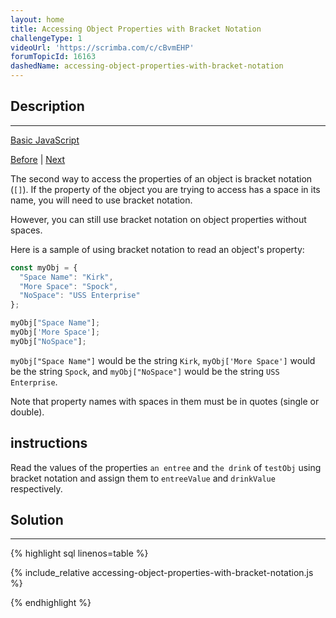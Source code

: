 ```yaml
---
layout: home
title: Accessing Object Properties with Bracket Notation
challengeType: 1
videoUrl: 'https://scrimba.com/c/cBvmEHP'
forumTopicId: 16163
dashedName: accessing-object-properties-with-bracket-notation
---
```


<div class="row">
<div class="columnStmt" markdown="1">

## Description
------

[Basic JavaScript](../basic-javascript/README.html) 

[Before](./accessing-object-properties-with-dot-notation.md)  | [Next](./accessing-object-properties-with-variables.md) 

The second way to access the properties of an object is bracket notation (`[]`). If the property of the object you are trying to access has a space in its name, you will need to use bracket notation.

However, you can still use bracket notation on object properties without spaces.

Here is a sample of using bracket notation to read an object's property:

```js
const myObj = {
  "Space Name": "Kirk",
  "More Space": "Spock",
  "NoSpace": "USS Enterprise"
};

myObj["Space Name"];
myObj['More Space'];
myObj["NoSpace"];
```

`myObj["Space Name"]` would be the string `Kirk`, `myObj['More Space']` would be the string `Spock`, and `myObj["NoSpace"]` would be the string `USS Enterprise`.

Note that property names with spaces in them must be in quotes (single or double).

##  instructions 

Read the values of the properties `an entree` and `the drink` of `testObj` using bracket notation and assign them to `entreeValue` and `drinkValue` respectively.

</div>
<div class="columnSol" markdown="1">

## Solution
------

{% highlight sql linenos=table %}

{% include_relative accessing-object-properties-with-bracket-notation.js %}

{% endhighlight %}

</div>
</div>

